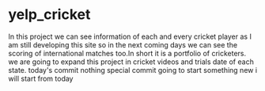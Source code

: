 # yelp_cricket
In this project we can see information of each and every cricket player as I am still developing this site so in the next coming days we can see the scoring of international matches too.In short it is a portfolio of cricketers.
we are going to expand this project in cricket videos and trials date of each state.
today's commit nothing special commit
going to start something new
i will start from today